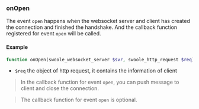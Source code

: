 ### onOpen

The event `open` happens when the websocket server and client has created the connection and finished the handshake. And the callback function registered for event `open` will be called.

#### Example

```php
function onOpen(swoole_websocket_server $svr, swoole_http_request $req)
```

- `$req` the object of http request, it contains the information of client

> In the callback function for event `open`, you can push message to client and close the connection.

> The callback function for event `open` is optional.
